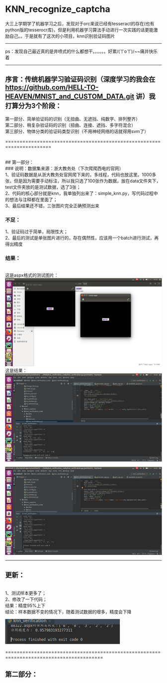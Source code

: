 # KNN_recognize_captcha
大三上学期学了机器学习之后，发现对于orc来说已经有tesseract的存在(也有python版的tesserocr库)，但是利用机器学习算法手动进行一次实践的话更能激励自己。。于是就有了这次的小项目，knn识别验证码图片
<br>
************
ps：发现自己最近真的是井喷式的什么都想干。。。。。。好累/(ㄒoㄒ)/~~痛并快乐着
*************

## 序言：传统机器学习验证码识别（深度学习的我会在 https://github.com/HELL-TO-HEAVEN/MNIST_and_CUSTOM_DATA.git 讲）我打算分为3个阶段：<br>

第一部分、简单验证码的识别（无扭曲、无遮挡、纯数字、排列整齐）<br>
第二部分、稍复杂验证码的识别（扭曲、连接、遮挡、多字符混合）<br>
第三部分、物体分类的验证码类型识别（不用神经网络的话就得用svm了）
  
======================================================================

<br>
## 第一部分：

<br>
### 说明：数据集来源：浙大教务处（下次爬爬西电的官网）
  <br>
  1、验证码数据是从浙大教务处官网爬下来的，多线程，代码也放这里。1000多张，但是因为需要手动标注，所以我只选了100张作为数据，放在data文件夹下，test文件夹放的是测试数据，选了3张；<br>
  2、代码的核心部分就是knn，我单独列出来了：simple_knn.py，写代码过程中的想法与注释都在里面了；<br>
  3、最后结果还不错，三张图片完全正确预测出来<br>
    
### 不足：
  1、验证码过于简单，局限性大；<br>
  2、最后的测试是单张图片进行的，存在偶然性，应该用一个batch进行测试，再得出精度

### 结果：
<br>这是aspx格式的测试图片：
![pic1](https://github.com/HELL-TO-HEAVEN/KNN_recognize_captcha/blob/master/test.png)
<br>
这是结果：
![pic2](https://github.com/HELL-TO-HEAVEN/KNN_recognize_captcha/blob/master/test1.png)

![pic3](https://github.com/HELL-TO-HEAVEN/KNN_recognize_captcha/blob/master/test2.png)

*****************************************************************
## 更新：
<br>
1、测试样本更多了；<br>
2、修改了一下代码；<br>
结果：精度95%上下<br>
结论：样本数据不变的情况下，随着测试数据的增多，精度会下降

![pic4](https://github.com/HELL-TO-HEAVEN/KNN_recognize_captcha/blob/master/knn_captcha.png)


========================================================================================

## 第二部分：
